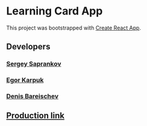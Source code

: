 # Learning Card App

This project was bootstrapped with [Create React App](https://github.com/facebook/create-react-app).

## Developers

### [Sergey Saprankov ](https://t.me/sergeysaprankov)
### [Egor Karpuk](https://t.me/Pikadorius)
### [Denis Bareischev](https://t.me/denbarabraza)

## [Production link ](https://pikadorius.github.io/project_cards/)

